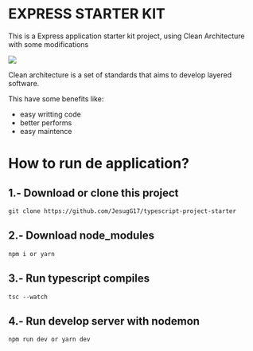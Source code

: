 # EXPRESS STARTER KIT

This is a Express application starter kit project, using Clean Architecture with some modifications

<img src="https://res.cloudinary.com/dvwx1abhq/image/upload/v1693117266/qadvbgtuj4r47lvln1db.webp" />

Clean architecture is a set of standards that aims to develop layered software.

This have some benefits like:
  * easy writting code
  * better performs
  * easy maintence

# How to run de application?

## 1.- Download or clone this project
~~~
git clone https://github.com/JesugG17/typescript-project-starter
~~~

## 2.- Download node_modules
~~~
npm i or yarn
~~~

## 3.- Run typescript compiles
~~~
tsc --watch
~~~

## 4.- Run develop server with nodemon
~~~
npm run dev or yarn dev
~~~